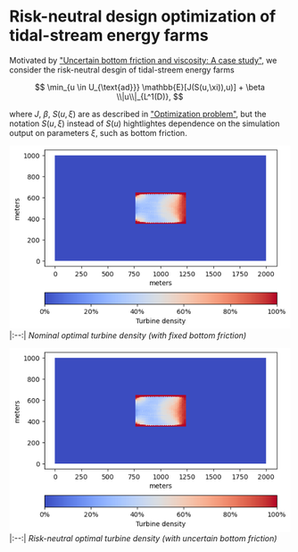 # Risk-neutral design optimization of tidal-stream energy farms

Motivated by ["Uncertain bottom friction and viscosity: A case study"](https://github.com/milzj/tidalsaa/tree/nominal/tidalfarm/nominal#uncertain-bottom-friction-and-viscosity-a-case-study),
we consider the risk-neutral desgin of tidal-streem energy farms 

$$
	\min_{u \in U_{\text{ad}}}  \mathbb{E}[J(S(u,\xi)),u)] + \beta \\|u\\|_{L^1(D)},
$$

where $J$, $\beta$, $S(u,\xi)$ are as described in ["Optimization problem"](https://github.com/milzj/tidalsaa/tree/nominal/tidalfarm/nominal#optimization-problem), but the notation $S(u,\xi)$
instead of $S(u)$ hightlightes dependence on the simulation output on parameters $\xi$, such as bottom friction. 


![](https://github.com/milzj/tidalsaa/blob/nominal/tidalfarm/nominal/output/10-May-2023-13-44-27_solution_best_n%3D100_online_version.png)
|:--:| 
*Nominal optimal turbine density (with fixed bottom friction)*

![](https://github.com/milzj/tidalsaa/blob/nominal/tidalfarm/nominal/output/10-May-2023-13-44-27_solution_best_n%3D100_online_version.png)
|:--:| 
*Risk-neutral optimal turbine density (with uncertain bottom friction)*
